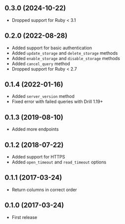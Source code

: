 ## 0.3.0 (2024-10-22)

- Dropped support for Ruby < 3.1

## 0.2.0 (2022-08-28)

- Added support for basic authentication
- Added `update_storage` and `delete_storage` methods
- Added `enable_storage` and `disable_storage` methods
- Added `cancel_query` method
- Dropped support for Ruby < 2.7

## 0.1.4 (2022-01-16)

- Added `server_version` method
- Fixed error with failed queries with Drill 1.19+

## 0.1.3 (2019-08-10)

- Added more endpoints

## 0.1.2 (2018-07-22)

- Added support for HTTPS
- Added `open_timeout` and `read_timeout` options

## 0.1.1 (2017-03-24)

- Return columns in correct order

## 0.1.0 (2017-03-24)

- First release
